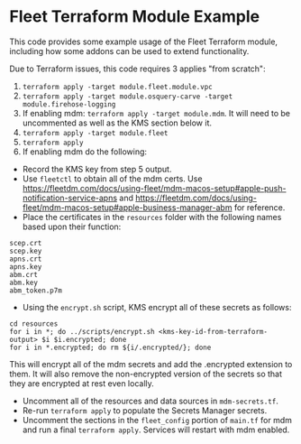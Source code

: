 # Fleet Terraform Module Example
This code provides some example usage of the Fleet Terraform module, including how some addons can be used to extend functionality.

Due to Terraform issues, this code requires 3 applies "from scratch":
1. `terraform apply -target module.fleet.module.vpc`
2. `terraform apply -target module.osquery-carve -target module.firehose-logging`
3. If enabling mdm: `terraform apply -target module.mdm`.  It will need to be uncommented as well as the KMS section below it.
4. `terraform apply -target module.fleet`
5. `terraform apply`
6. If enabling mdm do the following:
 - Record the KMS key from step 5 output.
 - Use `fleetctl` to obtain all of the mdm certs.  Use https://fleetdm.com/docs/using-fleet/mdm-macos-setup#apple-push-notification-service-apns and https://fleetdm.com/docs/using-fleet/mdm-macos-setup#apple-business-manager-abm for reference.
 - Place the certificates in the `resources` folder with the following names based upon their function:
```
scep.crt
scep.key
apns.crt
apns.key
abm.crt
abm.key
abm_token.p7m
```
 - Using the `encrypt.sh` script, KMS encrypt all of these secrets as follows:
```
cd resources
for i in *; do ../scripts/encrypt.sh <kms-key-id-from-terraform-output> $i $i.encrypted; done
for i in *.encrypted; do rm ${i/.encrypted/}; done
```
This will encrypt all of the mdm secrets and add the .encrypted extension to them. It will also remove the non-encrypted version of the secrets so that they are encrypted at rest even locally.

 - Uncomment all of the resources and data sources in `mdm-secrets.tf`.
 - Re-run `terraform apply` to populate the Secrets Manager secrets.
 - Uncomment the sections in the `fleet_config` portion of `main.tf` for mdm and run a final `terraform apply`.  Services will restart with mdm enabled.

